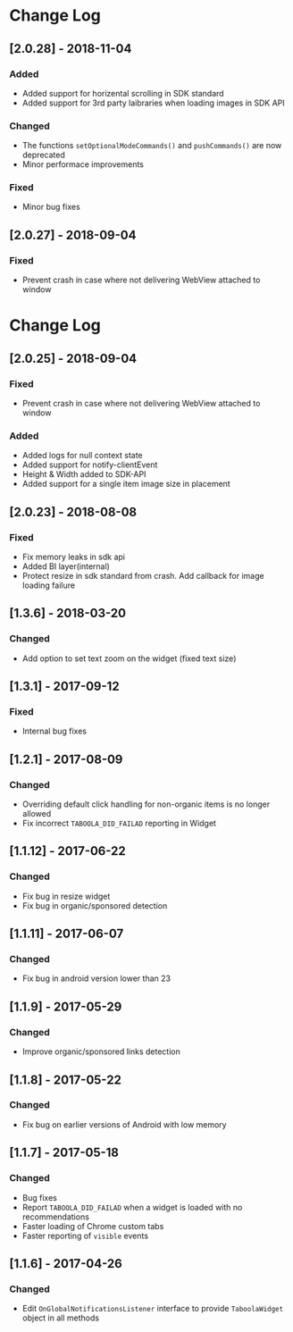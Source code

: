 # Change Log

## [2.0.28] - 2018-11-04
### Added
 - Added support for horizental scrolling in SDK standard
 - Added support for 3rd party laibraries when loading images in SDK API

### Changed
 - The functions `setOptionalModeCommands()` and `pushCommands()` are now deprecated
 - Minor performace improvements

### Fixed
 - Minor bug fixes

## [2.0.27] - 2018-09-04
### Fixed
- Prevent crash in case where not delivering WebView attached to window

# Change Log

## [2.0.25] - 2018-09-04
### Fixed
- Prevent crash in case where not delivering WebView attached to window
### Added
- Added logs for null context state
- Added support for notify-clientEvent
- Height & Width added to SDK-API
- Added support for a single item image size in placement


## [2.0.23] - 2018-08-08
### Fixed
- Fix memory leaks in sdk api
- Added BI layer(internal)
- Protect resize in sdk standard from crash. Add callback for image loading failure

## [1.3.6] - 2018-03-20
### Changed
- Add option to set text zoom on the widget (fixed text size)

## [1.3.1] - 2017-09-12
### Fixed
- Internal bug fixes

## [1.2.1] - 2017-08-09
### Changed
- Overriding default click handling for non-organic items is no longer allowed
- Fix incorrect `TABOOLA_DID_FAILAD` reporting in Widget

## [1.1.12] - 2017-06-22
### Changed
- Fix bug in resize widget
- Fix bug in organic/sponsored detection

## [1.1.11] - 2017-06-07
### Changed
- Fix bug in android version lower than 23

## [1.1.9] - 2017-05-29
### Changed
- Improve organic/sponsored links detection

## [1.1.8] - 2017-05-22
### Changed
- Fix bug on earlier versions of Android with low memory

## [1.1.7] - 2017-05-18
### Changed
- Bug fixes
- Report `TABOOLA_DID_FAILAD` when a widget is loaded with no recommendations
- Faster loading of Chrome custom tabs
- Faster reporting of `visible` events

## [1.1.6] - 2017-04-26
### Changed
- Edit `OnGlobalNotificationsListener` interface to provide `TaboolaWidget` object in all methods
